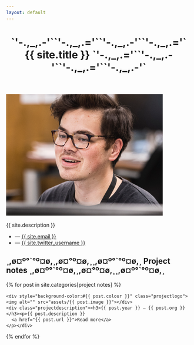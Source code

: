 ```yaml
---
layout: default
---
```


<header class="sectiontitle">
  <h1><span class="decorativetext l" aria-hidden="true">`'-.,_,.-'``'-.,_,.='``'-.,_,.-'``'-.,_,.='` </span>
  {{ site.title }}
  <span class="decorativetext r" aria-hidden="true"> `'-.,_,.='``'-.,_,.-'``'-.,_,.='``'-.,_,.-'`</span></h1>
</header>

<section class="bio">
  <div class="biogrid1"><img alt="Victor Hwang Portrait" src="assets/victorPortrait.png"></div>
  <div class="biogrid2"><p>{{ site.description }}</p></div>
  <div class="biogrid3">
    <ul class="sociallinks">
      <li>— <a target="_blank" href="#">{{ site.email }}</a> </li>
      <li>— <a target="_blank" href="#">{{ site.twitter_username }}</a></li>
    </ul>
  </div>
</section>


<div class="sectiontitle">
  <h2><span class="decorativetext l" aria-hidden="true">¸,ø¤º°`°º¤ø,¸,ø¤°º¤ø,¸¸,ø¤º°`°º¤ø,¸ </span>
  Project notes
  <span class="decorativetext r" aria-hidden="true"> ¸,ø¤º°`°º¤ø,¸,ø¤°º¤ø,¸¸,ø¤º°`°º¤ø,¸</span></h2>
</div>
<section class="projects">

  {% for post in site.categories[project notes] %}

  <!-- <div class="project"> -->
    <div style="background-color:#{{ post.colour }}" class="projectlogo"><img alt="" src="assets/{{ post.image }}"></div>
    <div class="projectdescription"><h3>{{ post.year }} — {{ post.org }}</h3><p>{{ post.description }}
      <a href="{{ post.url }}">Read more</a>
    </p></div>
  <!-- </div> -->

  {% endfor %}


</section>

<!-- <div class="sectiontitle"><h2><span class="decorativetext" aria-hidden="true">(¯`·._.·(¯`·._.·(¯`·._.·(¯`·._.·(¯`·._.·(¯`·._.· </span>Things made<span class="decorativetext" aria-hidden="true"> ·._.·´¯)·._.·´¯)·._.·´¯)·._.·´¯)·._.·´¯)·._.·´¯)  </span></h2></div>
<section class="projects">

</section> -->
